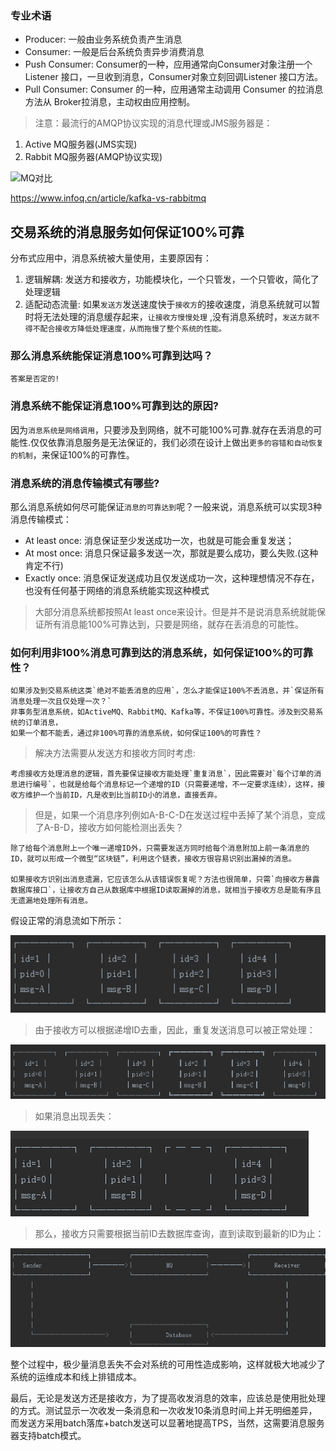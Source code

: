 ### 专业术语

* Producer: 一般由业务系统负责产生消息
* Consumer: 一般是后台系统负责异步消费消息
* Push Consumer: Consumer的一种，应用通常向Consumer对象注册一个Listener 接口，一旦收到消息，Consumer对象立刻回调Listener 接口方法。
* Pull Consumer: Consumer 的一种，应用通常主动调用 Consumer 的拉消息方法从 Broker拉消息，主动权由应用控制。

>注意：最流行的AMQP协议实现的消息代理或JMS服务器是：

1. Active MQ服务器(JMS实现)
2. Rabbit MQ服务器(AMQP协议实现)

![MQ对比](https://juejin.im/post/5b781412f265da4366319c76)

https://www.infoq.cn/article/kafka-vs-rabbitmq

## 交易系统的消息服务如何保证100%可靠

分布式应用中，消息系统被大量使用，主要原因有：

1. 逻辑解耦: 发送方和接收方，功能模块化，一个只管发，一个只管收，简化了处理逻辑
2. 适配动态流量: 如果`发送方`发送速度快于`接收方`的接收速度，消息系统就可以暂时将无法处理的消息缓存起来，`让接收方慢慢处理`
,没有消息系统时，`发送方就不得不配合接收方降低处理速度，从而拖慢了整个系统的性能。`

### 那么消息系统能保证消息100%可靠到达吗？ 

    答案是否定的!

### 消息系统不能保证消息100%可靠到达的原因?

因为`消息系统是网络调用`，只要涉及到网络，就不可能100%可靠.就存在丢消息的可能性.仅仅依靠消息服务是无法保证的，我们必须在设计上做出`更多的容错和自动恢复的机制`，来保证100%的可靠性。

### 消息系统的消息传输模式有哪些?

那么消息系统如何尽可能保证`消息的可靠达到`呢？一般来说，消息系统可以实现3种消息传输模式：

* At least once: 消息保证至少发送成功一次，也就是可能会重复发送；
* At most once: 消息只保证最多发送一次，那就是要么成功，要么失败.(这种肯定不行)
* Exactly once: 消息保证发送成功且仅发送成功一次，这种理想情况不存在，也没有任何基于网络的消息系统能实现这种模式

>大部分消息系统都按照At least once来设计。但是并不是说消息系统就能保证所有消息能100%可靠达到，只要是网络，就存在丢消息的可能性。

### 如何利用非100%消息可靠到达的消息系统，如何保证100%的可靠性？

    如果涉及到交易系统这类`绝对不能丢消息的应用`，怎么才能保证100%不丢消息，并`保证所有消息处理一次且仅处理一次？`
    非事务型消息系统，如ActiveMQ、RabbitMQ、Kafka等，不保证100%可靠性。涉及到交易系统的订单消息，
    如果一个都不能丢，通过非100%可靠的消息系统，如何保证100%的可靠性？

>解决方法需要从发送方和接收方同时考虑:

    考虑接收方处理消息的逻辑，首先要保证接收方能处理`重复消息`，因此需要对`每个订单的消息进行编号`，也就是给每个消息标记一个递增的ID（只需要递增，不一定要求连续），这样，接收方维护一个当前ID，凡是收到比当前ID小的消息，直接丢弃。

>但是，如果一个消息序列例如A-B-C-D在发送过程中丢掉了某个消息，变成了A-B-D，接收方如何能检测出丢失？

    除了给每个消息附上一个唯一递增ID外，只需要发送方同时给每个消息附加上前一条消息的ID，就可以形成一个微型“区块链”，利用这个链表，接收方很容易识别出漏掉的消息。

    如果接收方识别出消息遗漏，它应该怎么从该错误恢复呢？方法也很简单，只需`向接收方暴露数据库接口`，让接收方自己从数据库中根据ID读取漏掉的消息，就相当于接收方总是能有序且无遗漏地处理所有消息。

假设正常的消息流如下所示：

![](01.png)

>由于接收方可以根据递增ID去重，因此，重复发送消息可以被正常处理：

![](02.png)

>如果消息出现丢失：

![](03.png)

>那么，接收方只需要根据当前ID去数据库查询，直到读取到最新的ID为止：

![](04.png)

整个过程中，极少量消息丢失不会对系统的可用性造成影响，这样就极大地减少了系统的运维成本和线上排错成本。

最后，无论是发送方还是接收方，为了提高收发消息的效率，应该总是使用批处理的方式。测试显示一次收发一条消息和一次收发10条消息时间上并无明细差异，而发送方采用batch落库+batch发送可以显著地提高TPS，当然，这需要消息服务器支持batch模式。